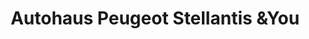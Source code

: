 ---
title: "Autohaus Peugeot Stellantis &You"
url: /wien/autohaus-peugeot-stellantis-undyou/
shop: Autohaus
---